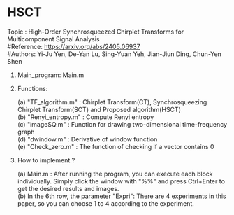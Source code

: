 # HSCT
Topic : High-Order Synchrosqueezed Chirplet Transforms for Multicomponent Signal Analysis  
#Reference: https://arxiv.org/abs/2405.06937  
#Authors: Yi-Ju Yen, De-Yan Lu, Sing-Yuan Yeh, Jian-Jiun Ding, Chun-Yen Shen  

1. Main_program: Main.m  

2. Functions:  

	(a) "TF_algorithm.m" : Chirplet Transform(CT), Synchrosqueezing Chirplet Transform(SCT) and Proposed algorithm(HSCT)  
	(b) "Renyi_entropy.m" : Compute Renyi entropy  
	(c) "imageSQ.m" : Function for drawing two-dimensional time-frequency graph  
	(d) "dwindow.m" : Derivative of window function  
	(e) "Check_zero.m" : The function of checking if a vector contains 0  

3. How to implement ?

	(a) Main.m : After running the program, you can execute each block individually. Simply click the window with "%%" and press Ctrl+Enter to get the desired results and images.  
	(b) In the 6th row, the parameter "Expri": There are 4 experiments in this paper, so you can choose 1 to 4 according to the experiment.
	

